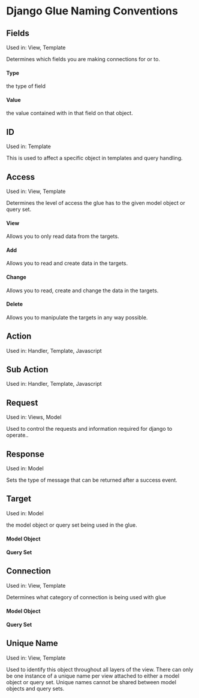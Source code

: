 # Django Glue Naming Conventions

## Fields
Used in: View, Template

Determines which fields you are making connections for or to.

#### Type
the type of field

#### Value
the value contained with in that field on that object.

## ID
Used in: Template

This is used to affect a specific object in templates and query handling.

## Access
Used in: View, Template

Determines the level of access the glue has to the given model object or query set.

#### View
Allows you to only read data from the targets.

#### Add
Allows you to read and create data in the targets.

#### Change
Allows you to read, create and change the data in the targets.

#### Delete
Allows you to manipulate the targets in any way possible.

## Action
Used in: Handler, Template, Javascript

## Sub Action
Used in: Handler, Template, Javascript


## Request
Used in: Views, Model

Used to control the requests and information required for django to operate..

## Response
Used in: Model

Sets the type of message that can be returned after a success event.

## Target
Used in: Model

the model object or query set being used in the glue.

#### Model Object

#### Query Set

## Connection
Used in: View, Template

Determines what category of connection is being used with glue

#### Model Object

#### Query Set

## Unique Name
Used in: View, Template

Used to identify this object throughout all layers of the view.
There can only be one instance of a unique name per view attached to either a model object or query set.
Unique names cannot be shared between model objects and query sets.

